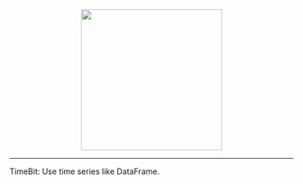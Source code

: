 <div align=center> <image src="./img/project_logo.png" width="250px"> </div>

---------------
TimeBit: Use time series like DataFrame.
